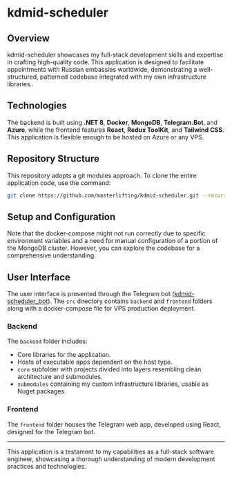 <!-- @format -->

# kdmid-scheduler

## Overview

kdmid-scheduler showcases my full-stack development skills and expertise in crafting high-quality code. This application is designed to facilitate appointments with Russian embassies worldwide, demonstrating a well-structured, patterned codebase integrated with my own infrastructure libraries..

## Technologies

The backend is built using **.NET 8**, **Docker**, **MongoDB**, **Telegram.Bot**, and **Azure**, while the frontend features **React**, **Redux ToolKit**, and **Tailwind CSS**. This application is flexible enough to be hosted on Azure or any VPS.

## Repository Structure

This repository adopts a git modules approach. To clone the entire application code, use the command:

```bash
git clone https://github.com/masterlifting/kdmid-scheduler.git --recurse-submodules
```

## Setup and Configuration

Note that the docker-compose might not run correctly due to specific environment variables and a need for manual configuration of a portion of the MongoDB cluster. However, you can explore the codebase for a comprehensive understanding.

## User Interface

The user interface is presented through the Telegram bot ([kdmid-scheduler_bot](https://t.me/kdmidscheduler_bot)). The `src` directory contains `backend` and `frontend` folders along with a docker-compose file for VPS production deployment.

### Backend

The `backend` folder includes:

- Core libraries for the application.
- Hosts of executable apps dependent on the host type.
- `core` subfolder with projects divided into layers resembling clean architecture and submodules.
- `submodules` containing my custom infrastructure libraries, usable as Nuget packages.

### Frontend

The `frontend` folder houses the Telegram web app, developed using React, designed for the Telegram bot.

---

This application is a testament to my capabilities as a full-stack software engineer, showcasing a thorough understanding of modern development practices and technologies.
